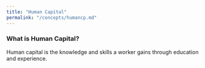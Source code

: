 ```yaml
---
title: "Human Capital"
permalink: "/concepts/humancp.md"
---
```


### What is Human Capital?
Human capital is the knowledge and skills a worker gains through education and experience.
